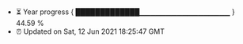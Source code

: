 - ⏳ Year progress { █████████████▁▁▁▁▁▁▁▁▁▁▁▁▁▁▁▁▁ } 44.59 %
- ⏰ Updated on Sat, 12 Jun 2021 18:25:47 GMT

